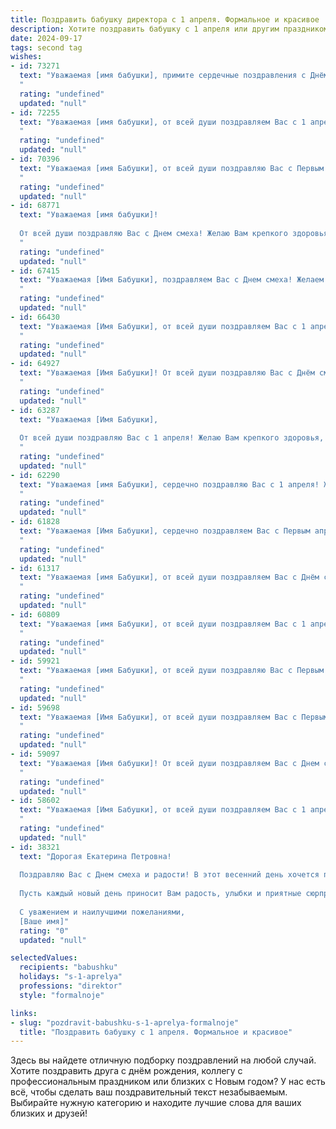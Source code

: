 ```yaml
---
title: Поздравить бабушку директора с 1 апреля. Формальное и красивое
description: Хотите поздравить бабушку с 1 апреля или другим праздником? Наш ИИ создаст незабываемое поздравление, а вы обязательно выделитесь среди других.  
date: 2024-09-17
tags: second tag
wishes:
- id: 73271
  text: "Уважаемая [имя бабушки], примите сердечные поздравления с Днём смеха! Желаем Вам, уважаемый директор, бодрости духа, оптимизма и исполнения всех профессиональных планов. Пусть Ваша работа всегда приносит радость и удовлетворение, а жизнь будет наполнена яркими красками и добрыми улыбками!
  "
  rating: "undefined"
  updated: "null"
- id: 72255
  text: "Уважаемая [имя бабушки], от всей души поздравляем Вас с 1 апреля! Желаем Вам крепкого здоровья, бодрости духа и неиссякаемого оптимизма. Пусть все начинания будут успешными, а жизнь полна ярких красок и радостных событий. С праздником!
  "
  rating: "undefined"
  updated: "null"
- id: 70396
  text: "Уважаемая [имя Бабушки], от всей души поздравляю Вас с Первым апреля! Желаю Вам крепкого здоровья,  неиссякаемой энергии и оптимизма. Пусть этот день принесет Вам радость и улыбки, а Ваша нелёгкая работа в должности директора всегда приносит удовлетворение и признание!
  "
  rating: "undefined"
  updated: "null"
- id: 68771
  text: "Уважаемая [имя бабушки]!
  
  От всей души поздравляю Вас с Днем смеха! Желаю Вам крепкого здоровья, бодрости духа, неиссякаемого оптимизма и весеннего настроения! Пусть этот день принесет Вам множество радостных моментов, а улыбка не сходит с Вашего лица!
  "
  rating: "undefined"
  updated: "null"
- id: 67415
  text: "Уважаемая [Имя Бабушки], поздравляем Вас с Днем смеха! Желаем Вам крепкого здоровья, неиссякаемой энергии и оптимизма, чтобы каждый день приносил радость и позитив. Пусть Ваша работа как Директора приносит Вам удовлетворение и успех!
  "
  rating: "undefined"
  updated: "null"
- id: 66430
  text: "Уважаемая [Имя Бабушки], от всей души поздравляем Вас с 1 апреля! Желаем Вам крепкого здоровья, оптимизма и неиссякаемой энергии. Пусть Ваш профессиональный опыт и мудрость продолжают вдохновлять всех, кто работает под Вашим руководством.
  "
  rating: "undefined"
  updated: "null"
- id: 64927
  text: "Уважаемая [Имя Бабушки]! От всей души поздравляю Вас с Днём смеха! Желаю Вам неиссякаемой энергии, оптимизма и море улыбок! Пусть этот день наполнится радостью, юмором и незабываемыми моментами. Пусть в Вашей жизни всегда царит любовь, доброта, и пусть Ваш директорский талант приносит Вам заслуженное уважение и успех. С праздником!
  "
  rating: "undefined"
  updated: "null"
- id: 63287
  text: "Уважаемая [Имя Бабушки],
  
  От всей души поздравляю Вас с 1 апреля! Желаю Вам крепкого здоровья,  радости, оптимизма  и  новых профессиональных успехов в Вашей  должности  директора. Пусть этот день принесет Вам много приятных моментов и  улыбок.
  "
  rating: "undefined"
  updated: "null"
- id: 62290
  text: "Уважаемая [имя Бабушки], сердечно поздравляю Вас с 1 апреля! Желаю Вам крепкого здоровья, оптимизма, вдохновения и новых профессиональных успехов на посту директора. Пусть этот день принесет только радость и улыбки, а Ваше лидерство и мудрость продолжают вдохновлять всех вокруг!
  "
  rating: "undefined"
  updated: "null"
- id: 61828
  text: "Уважаемая [Имя Бабушки], сердечно поздравляем Вас с Первым апреля! Желаем Вам крепкого здоровья, бодрости духа и неизменного оптимизма. Пусть этот день принесет Вам радость, улыбки и приятные сюрпризы.  От всей души желаем Вам успехов в Вашей ответственной должности Директора и  благополучия во всех начинаниях!
  "
  rating: "undefined"
  updated: "null"
- id: 61317
  text: "Уважаемая [имя Бабушки], от всей души поздравляем Вас с Днём смеха! Желаем Вам  радостных моментов, душевного тепла и всегда молодого, оптимистичного настроя! Пусть все невзгоды останутся в прошлом, а Ваше яркое и успешное руководство в должности Директора вдохновляет коллег и приносит Вам удовлетворение!
  "
  rating: "undefined"
  updated: "null"
- id: 60809
  text: "Уважаемая [имя Бабушки], от всей души поздравляем Вас с 1 апреля! Желаем Вам крепкого здоровья, неиссякаемой энергии и оптимизма, чтобы каждый день был наполнен радостью и вдохновением. Пусть Ваш профессиональный путь, как директора, будет успешным и плодотворным, принося удовлетворение и признание. С праздником!
  "
  rating: "undefined"
  updated: "null"
- id: 59921
  text: "Уважаемая [имя Бабушки], от всей души поздравляю Вас с Первым апреля! Желаю Вам крепкого здоровья,  неиссякаемой энергии и  новых профессиональных высот в должности директора. Пусть этот день принесет Вам  радость,  улыбки и  приятные сюрпризы.
  "
  rating: "undefined"
  updated: "null"
- id: 59698
  text: "Уважаемая [Имя Бабушки], от всей души поздравляем Вас с Первым апреля! Желаем Вам весеннего настроения, крепкого здоровья и успехов в Вашей ответственной роли директора. Пусть этот день принесет Вам радость и новые возможности.
  "
  rating: "undefined"
  updated: "null"
- id: 59097
  text: "Уважаемая [Имя бабушки]! От всей души поздравляем Вас с Днем смеха! Желаем Вам крепкого здоровья, оптимизма и  веселья,  пусть каждый день Вашей жизни будет наполнен радостью и счастьем!
  "
  rating: "undefined"
  updated: "null"
- id: 58602
  text: "Уважаемая [Имя Бабушки], от всей души поздравляем Вас с 1 апреля! Желаем Вам крепкого здоровья, оптимизма, неиссякаемой энергии и успехов в Вашей ответственной работе на посту директора. Пусть этот день принесет Вам радость, улыбки и только приятные новости.
  "
  rating: "undefined"
  updated: "null"
- id: 38321
  text: "Дорогая Екатерина Петровна!
  
  Поздравляю Вас с Днем смеха и радости! В этот весенний день хочется пожелать Вам неиссякаемого источника вдохновения и оптимизма, которые Вы щедро делите с окружающими. Ваш профессионализм и мудрость в должности директора становятся залогом успеха не только в работе, но и в жизни.
  
  Пусть каждый новый день приносит Вам радость, улыбки и приятные сюрпризы. Желаю здоровья, благополучия и гармонии во всех делах.
  
  С уважением и наилучшими пожеланиями,
  [Ваше имя]"
  rating: "0"
  updated: "null"

selectedValues:
  recipients: "babushku"
  holidays: "s-1-aprelya"
  professions: "direktor"
  style: "formalnoje"

links:
- slug: "pozdravit-babushku-s-1-aprelya-formalnoje"
  title: "Поздравить бабушку с 1 апреля. Формальное и красивое"
---
```


Здесь вы найдете отличную подборку поздравлений на любой случай. 
Хотите поздравить друга с днём рождения, коллегу с профессиональным праздником или близких с Новым годом? У нас есть всё, чтобы сделать ваш поздравительный текст незабываемым. Выбирайте нужную категорию и находите лучшие слова для ваших близких и друзей!

